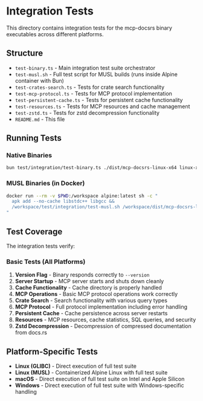 # Integration Tests

This directory contains integration tests for the mcp-docsrs binary executables across different platforms.

## Structure

- `test-binary.ts` - Main integration test suite orchestrator
- `test-musl.sh` - Full test script for MUSL builds (runs inside Alpine container with Bun)
- `test-crates-search.ts` - Tests for crate search functionality
- `test-mcp-protocol.ts` - Tests for MCP protocol implementation
- `test-persistent-cache.ts` - Tests for persistent cache functionality
- `test-resources.ts` - Tests for MCP resources and cache management
- `test-zstd.ts` - Tests for zstd decompression functionality
- `README.md` - This file

## Running Tests

### Native Binaries

```bash
bun test/integration/test-binary.ts ./dist/mcp-docsrs-linux-x64 linux-x64
```

### MUSL Binaries (in Docker)

```bash
docker run --rm -v $PWD:/workspace alpine:latest sh -c "
  apk add --no-cache libstdc++ libgcc &&
  /workspace/test/integration/test-musl.sh /workspace/dist/mcp-docsrs-linux-x64-musl linux-x64-musl
"
```

## Test Coverage

The integration tests verify:

### Basic Tests (All Platforms)

1. **Version Flag** - Binary responds correctly to `--version`
2. **Server Startup** - MCP server starts and shuts down cleanly
3. **Cache Functionality** - Cache directory is properly handled
4. **MCP Operations** - Basic MCP protocol operations work correctly
5. **Crate Search** - Search functionality with various query types
6. **MCP Protocol** - Full protocol implementation including error handling
7. **Persistent Cache** - Cache persistence across server restarts
8. **Resources** - MCP resources, cache statistics, SQL queries, and security
9. **Zstd Decompression** - Decompression of compressed documentation from docs.rs

## Platform-Specific Tests

- **Linux (GLIBC)** - Direct execution of full test suite
- **Linux (MUSL)** - Containerized Alpine Linux with full test suite
- **macOS** - Direct execution of full test suite on Intel and Apple Silicon
- **Windows** - Direct execution of full test suite with Windows-specific handling
